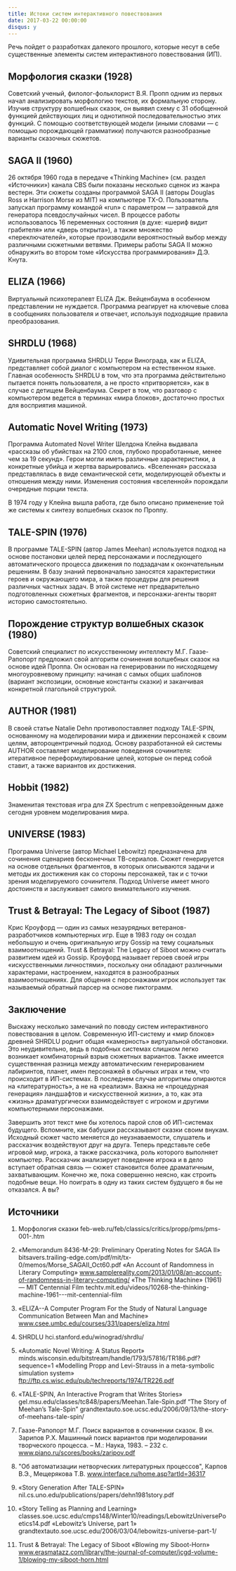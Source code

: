 ```yaml
---
title: Истоки систем интерактивного повествования
date: 2017-03-22 00:00:00
disqus: y
---
```


Речь пойдет о разработках далекого прошлого, которые несут в себе существенные элементы систем интерактивного повествования (ИП).

<!-- pagebreak -->

## Морфология сказки (1928)

Советский ученый, филолог-фольклорист В.Я. Пропп одним из первых начал анализировать морфологию текстов, их формальную сторону. Изучив структуру волшебных сказок, он выявил схему с 31 обобщенной функцией действующих лиц и однотипной последовательностью этих функций. С помощью соответствующей модели (иными словами — с помощью порождающей грамматики) получаются разнообразные варианты сказочных сюжетов.

## SAGA II (1960)

26 октября 1960 года в передаче «Thinking Machine» (см. раздел «Источники») канала CBS были показаны несколько сценок из жанра вестерн. Эти сюжеты созданы программой SAGA II (авторы Douglas Ross и Harrison Morse из MIT) на компьютере TX-O. Пользователь запускал программу командой «run» с параметром — затравкой для генератора псевдослучайных чисел. В процессе работы использовалось 16 переменных состояния (в духе: «шериф видит грабителя» или «дверь открыта»), а также множество «переключателей», которые производили вероятностный выбор между различными сюжетными ветвями. Примеры работы SAGA II можно обнаружить во втором томе «Искусства программирования» Д.Э. Кнута. 

## ELIZA (1966)

Виртуальный психотерапевт ELIZA Дж. Вейценбаума в особенном представлении не нуждается. Программа реагирует на ключевые слова в сообщениях пользователя и отвечает, используя подходящие правила преобразования.

## SHRDLU (1968)

Удивительная программа SHRDLU Терри Винограда, как и ELIZA, представляет собой диалог с компьютером на естественном языке. Главная особенность SHRDLU в том, что эта программа действительно пытается понять пользователя, а не просто «притворяется», как в случае с детищем Вейценбаума. Секрет в том, что разговор с компьютером ведется в терминах «мира блоков», достаточно простых для восприятия машиной.

## Automatic Novel Writing (1973)

Программа Automated Novel Writer Шелдона Клейна выдавала «рассказы об убийствах на 2100 слов, глубоко проработанные, менее чем за 19 секунд». Герои могли иметь различные характеристики, а конкретные убийца и жертва варьировались. «Вселенная» рассказа представлялась в виде семантической сети, моделирующей объекты и отношения между ними. Изменения состояния «вселенной» порождали очередные порции текста.

В 1974 году у Клейна вышла работа, где было описано применение той же системы к синтезу волшебных сказок по Проппу.

## TALE-SPIN (1976)

В программе TALE-SPIN (автор James Meehan) используется подход на основе постановки целей перед персонажами и последующего автоматического процесса движения по подзадачам к окончательным решениям. В базу знаний первоначально заносятся характеристики героев и окружающего мира, а также процедуры для решения различных частных задач. В этой системе нет предварительно подготовленных сюжетных фрагментов, и персонажи-агенты творят историю самостоятельно.

## Порождение структур волшебных сказок (1980)

Советский специалист по искусственному интеллекту М.Г. Гаазе-Рапопорт предложил свой алгоритм сочинения волшебных сказок на основе идей Проппа. Он основан на генерировании по нисходящему многоуровневому принципу: начиная с самых общих шаблонов (вариант экспозиции, основные константы сказки) и заканчивая конкретной глагольной структурой.

## AUTHOR (1981)

В своей статье Natalie Dehn противопоставляет подходу TALE-SPIN, основанному на моделировании мира и движении персонажей к своим целям, автороцентричный подход. Основу разработанной ей системы AUTHOR составляет моделирование поведения сочинителя: итеративное переформулирование целей, которые он перед собой ставит, а также вариантов их достижения.

## Hobbit (1982)

Знаменитая текстовая игра для ZX Spectrum с непревзойденным даже сегодня уровнем моделирования мира.

## UNIVERSE (1983)

Программа Universe (автор Michael Lebowitz) предназначена для сочинения сценариев бесконечных ТВ-сериалов. Сюжет генерируется на основе отдельных фрагментов, в которых описываются задачи и методы их достижения как со стороны персонажей, так и с точки зрения моделируемого сочинителя. Подход Universe имеет много достоинств и заслуживает самого внимательного изучения.

## Trust & Betrayal: The Legacy of Siboot (1987)

Крис Кроуфорд — один из самых незаурядных ветеранов-разработчиков компьютерных игр. Еще в 1983 году он создал небольшую и очень оригинальную игру Gossip на тему социальных взаимоотношений. Trust & Betrayal: The Legacy of Siboot можно считать развитием идей из Gossip. Кроуфорд называет героев своей игры «искусственными личностями», поскольку они обладают различными характерами, настроением, находятся в разнообразных взаимоотношениях. Для общения с персонажами игрок использует так называемый обратный парсер на основе пиктограмм.

## Заключение

Выскажу несколько замечаний по поводу систем интерактивного повествования в целом. Современную ИП-систему и «мир блоков» древней SHRDLU роднит общая «камерность» виртуальной обстановки. Это неудивительно, ведь в подобных системах слишком легко возникает комбинаторный взрыв сюжетных вариантов. Также имеется существенная разница между автоматическим генерированием лабиринтов, планет, имен персонажей в обычных играх и тем, что происходит в ИП-системах. В последнем случае алгоритмы опираются на «литературность», а не на «реализм». Важна не «процедурная генерация» ландшафтов и «искусственной жизни», а то, как эта «жизнь» драматургически взаимодействует с игроком и другими компьютерными персонажами.

Завершить этот текст мне бы хотелось парой слов об ИП-системах будущего. Вспомните, как бабушки рассказывают сказки своим внукам. Исходный сюжет часто меняется до неузнаваемости, слушатель и рассказчик воздействуют друг на друга. Теперь представьте себе игровой мир, игрока, а также рассказчика, роль которого выполняет компьютер. Рассказчик анализирует поведение игрока и в дело вступает обратная связь — сюжет становится более драматичным, захватывающим. Конечно же, пока совершенно неясно, как строить подобные вещи. Но поиграть в одну из таких систем будущего я бы не отказался. А вы?

## Источники

1. Морфология сказки
feb-web.ru/feb/classics/critics/propp/pms/pms-001-.htm

1. «Memorandum 8436-M-29: Preliminary Operating Notes for SAGA II»
bitsavers.trailing-edge.com/pdf/mit/tx-0/memos/Morse_SAGAII_Oct60.pdf
«An Account of Randomness in Literary Computing»
www.samplereality.com/2013/01/08/an-account-of-randomness-in-literary-computing/
«The Thinking Machine» (1961) — MIT Centennial Film
techtv.mit.edu/videos/10268-the-thinking-machine-1961---mit-centennial-film

1. «ELIZA--A Computer Program For the Study of Natural Language Communication Between Man and Machine»
www.csee.umbc.edu/courses/331/papers/eliza.html

1. SHRDLU hci.stanford.edu/winograd/shrdlu/

1. «Automatic Novel Writing: A Status Report»
minds.wisconsin.edu/bitstream/handle/1793/57816/TR186.pdf?sequence=1
«Modelling Propp and Levi-Strauss in a meta-symbolic simulation system»
ftp://ftp.cs.wisc.edu/pub/techreports/1974/TR226.pdf

1. «TALE-SPIN, An Interactive Program that Writes Stories»
gel.msu.edu/classes/tc848/papers/Meehan.Tale-Spin.pdf
“The Story of Meehan’s Tale-Spin”
grandtextauto.soe.ucsc.edu/2006/09/13/the-story-of-meehans-tale-spin/

1. Гаазе-Рапопорт М.Г. Поиск вариантов в сочинении сказок. В кн. Зарипов Р.Х. Машинный поиск вариантов при моделировании творческого процесса. – М.: Наука, 1983. – 232 с.
www.piano.ru/scores/books/zaripov.pdf

1. "Об автоматизации нетворческих литературных процессов", Карпов В.Э., Мещерякова Т.В.
www.interface.ru/home.asp?artId=36317

1. «Story Generation After TALE-SPIN»
nil.cs.uno.edu/publications/papers/dehn1981story.pdf

1. «Story Telling as Planning and Learning»
classes.soe.ucsc.edu/cmps148/Winter10/readings/LebowitzUniversePoetics14.pdf
«Lebowitz’s Universe, part 1»
grandtextauto.soe.ucsc.edu/2006/03/04/lebowitzs-universe-part-1/

1. Trust & Betrayal: The Legacy of Siboot
«Blowing my Siboot-Horn»
www.erasmatazz.com/library/the-journal-of-computer/jcgd-volume-1/blowing-my-siboot-horn.html